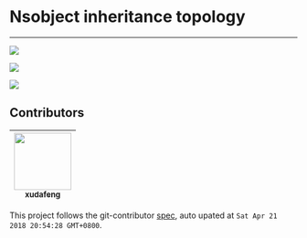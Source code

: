 # Nsobject inheritance topology

---

![](http://ww1.sinaimg.cn/large/6d308bd9gw1f0c1u6orsdj20ku112jxk.jpg)

![](http://ww2.sinaimg.cn/large/6d308bd9gw1f0c1u7y1tbj21eq12ctt0.jpg)

![](http://ww2.sinaimg.cn/large/6d308bd9gw1f0c1u9dg8ij21z412yhaw.jpg)

<!-- GITCONTRIBUTOR_START -->

## Contributors

|[<img src="https://avatars1.githubusercontent.com/u/1011681?v=4" width="100px;"/><br/><sub><b>xudafeng</b></sub>](https://github.com/xudafeng)<br/>
| :---: |


This project follows the git-contributor [spec](https://github.com/xudafeng/git-contributor), auto upated at `Sat Apr 21 2018 20:54:28 GMT+0800`.

<!-- GITCONTRIBUTOR_END -->
